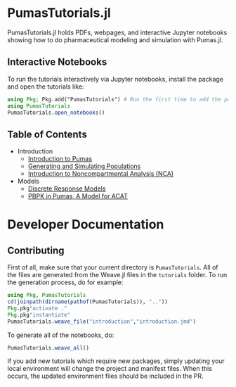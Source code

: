 # PumasTutorials.jl

PumasTutorials.jl holds PDFs, webpages, and interactive Jupyter notebooks
showing how to do pharmaceutical modeling and simulation with Pumas.jl.

## Interactive Notebooks

To run the tutorials interactively via Jupyter notebooks, install the package
and open the tutorials like:

```julia
using Pkg; Pkg.add("PumasTutorials") # Run the first time to add the package
using PumasTutorials
PumasTutorials.open_notebooks()
```

## Table of Contents

- Introduction
  - [Introduction to Pumas](https://github.com/UMCTM/PumasTutorials.jl/blob/master/pdf/introduction/introduction.pdf)
  - [Generating and Simulating Populations](https://github.com/UMCTM/PumasTutorials.jl/blob/master/pdf/introduction/simulating_populations.pdf)
  - [Introduction to Noncompartmental Analysis (NCA)](https://github.com/UMCTM/PumasTutorials.jl/blob/master/pdf/nca/basic_nca.pdf)
- Models
  - [Discrete Response Models]()
  - [PBPK in Pumas, A Model for ACAT](https://github.com/UMCTM/PumasTutorials.jl/blob/master/pdf/pbpk/pbpk_acat.pdf)

# Developer Documentation

## Contributing

First of all, make sure that your current directory is `PumasTutorials`. All
of the files are generated from the Weave.jl files in the `tutorials` folder.
To run the generation process, do for example:

```julia
using Pkg, PumasTutorials
cd(joinpath(dirname(pathof(PumasTutorials)), ".."))
Pkg.pkg"activate ."
Pkg.pkg"instantiate"
PumasTutorials.weave_file("introduction","introduction.jmd")
```

To generate all of the notebooks, do:

```julia
PumasTutorials.weave_all()
```

If you add new tutorials which require new packages, simply updating your local
environment will change the project and manifest files. When this occurs, the
updated environment files should be included in the PR.
